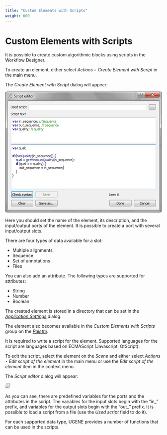 ```yaml
---
title: "Custom Elements with Scripts"
weight: 600
---
```


# Custom Elements with Scripts

It is possible to create custom algorithmic blocks using scripts in the Workflow Designer.

To create an element, either select _Actions ‣ Create Element with Script_ in the main menu.

The _Create Element with Script_ dialog will appear:

![](/images/65929977/65929978.png)

Here you should set the name of the element, its description, and the input/output ports of the element. It is possible to create a port with several input/output slots.

There are four types of data available for a slot:

* Multiple alignments
* Sequence
* Set of annotations
* Files

You can also add an attribute. The following types are supported for attributes:

* String
* Number
* Boolean

The created element is stored in a directory that can be set in the [_Application Settings_](../introduction/ugene-components-and-workflow-designer/application-settings) dialog.

The element also becomes available in the _Custom Elements with Scripts_ group on the [_Palette_](../introduction/workflow-designer-window-components).

It is required to write a script for the element. Supported languages for the script are languages based on ECMAScript (Javascript, QtScript).

To edit the script, select the element on the _Scene_ and either select _Actions ‣ Edit script of the element_ in the main menu or use the _Edit script of the element_ item in the context menu.

The _Script editor_ dialog will appear:

![](/images/65929977/65929979.png)

As you can see, there are predefined variables for the ports and the attributes in the script. The variables for the input slots begin with the “in\_” prefix, and variables for the output slots begin with the “out\_” prefix. It is possible to load a script from a file (use the _Used script_ field to do it).

For each supported data type, UGENE provides a number of functions that can be used in the scripts.